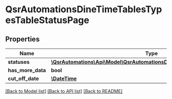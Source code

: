 # QsrAutomationsDineTimeTablesTypesTableStatusPage

## Properties
Name | Type | Description | Notes
------------ | ------------- | ------------- | -------------
**statuses** | [**\QsrAutomations\Api\Model\QsrAutomationsDineTimeTablesTypesTableStatus[]**](QsrAutomationsDineTimeTablesTypesTableStatus.md) |  | [optional] 
**has_more_data** | **bool** |  | [optional] 
**cut_off_date** | [**\DateTime**](\DateTime.md) |  | [optional] 

[[Back to Model list]](../README.md#documentation-for-models) [[Back to API list]](../README.md#documentation-for-api-endpoints) [[Back to README]](../README.md)


